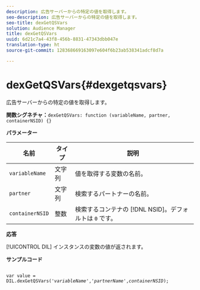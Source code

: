 ```yaml
---
description: 広告サーバーからの特定の値を取得します。
seo-description: 広告サーバーからの特定の値を取得します。
seo-title: dexGetQSVars
solution: Audience Manager
title: dexGetQSVars
uuid: 6d21c7a4-43f8-456b-8831-47343dbb047e
translation-type: ht
source-git-commit: 128368669163097e604f6b23ab538341adcf8d7a

---
```



# dexGetQSVars{#dexgetqsvars}

広告サーバーからの特定の値を取得します。

**関数シグネチャ：**`dexGetQSVars: function (variableName, partner, containerNSID) {}`

<!-- 

r_dil_get_dexqsvars.xml

 -->

**パラメーター**

| 名前 | タイプ | 説明 |
|---|---|---|
| `variableName` | 文字列 | 値を取得する変数の名前。 |
| `partner` | 文字列 | 検索するパートナーの名前。 |
| `containerNSID` | 整数 | 検索するコンテナの [!DNL NSID]。デフォルトは `0` です。 |

**応答**

[!UICONTROL DIL] インスタンスの変数の値が返されます。

**サンプルコード**

<pre class="java"><code>
var value = DIL.dexGetQSVars('<i>variableName</i>','<i>partnerName</i>',<i>containerNSID</i>);
</code></pre>
